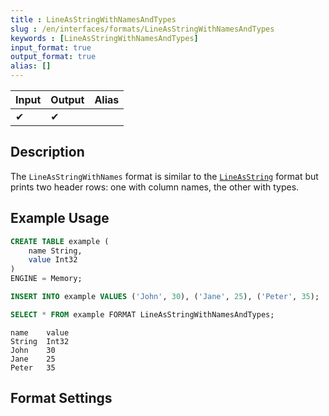 ```yaml
---
title : LineAsStringWithNamesAndTypes
slug : /en/interfaces/formats/LineAsStringWithNamesAndTypes
keywords : [LineAsStringWithNamesAndTypes]
input_format: true
output_format: true
alias: []
---
```


| Input | Output | Alias |
|-------|--------|-------|
| ✔     | ✔      |       |

## Description

The `LineAsStringWithNames` format is similar to the [`LineAsString`](./LineAsString.md) format 
but prints two header rows: one with column names, the other with types.

## Example Usage

```sql
CREATE TABLE example (
    name String,
    value Int32
)
ENGINE = Memory;

INSERT INTO example VALUES ('John', 30), ('Jane', 25), ('Peter', 35);

SELECT * FROM example FORMAT LineAsStringWithNamesAndTypes;
```

```response title="Response"
name	value
String	Int32
John	30
Jane	25
Peter	35
```

## Format Settings